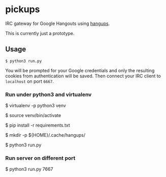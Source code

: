 # pickups

IRC gateway for Google Hangouts using
[hangups](https://github.com/tdryer/hangups).

This is currently just a prototype.


## Usage

`$ python3 run.py`

You will be prompted for your Google credentials and only the resulting cookies
from authentication will be saved. Then connect your IRC client to `localhost`
on port `6667`.

### Run under python3 and virtualenv

$ virtualenv -p python3 venv

$ source venv/bin/activate

$ pip install -r requirements.txt

$ mkdir -p ${HOME}/.cache/hangups/

$ python3 run.py

### Run server on different port

$ python3 run.py 7667
